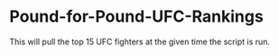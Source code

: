 # Pound-for-Pound-UFC-Rankings
This will pull the top 15 UFC fighters at the given time the script is run.
